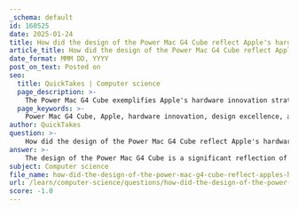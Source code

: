 ```yaml
---
_schema: default
id: 160525
date: 2025-01-24
title: How did the design of the Power Mac G4 Cube reflect Apple's hardware innovation strategy?
article_title: How did the design of the Power Mac G4 Cube reflect Apple's hardware innovation strategy?
date_format: MMM DD, YYYY
post_on_text: Posted on
seo:
  title: QuickTakes | Computer science
  page_description: >-
    The Power Mac G4 Cube exemplifies Apple's hardware innovation strategy through its unique design, compactness, and advanced technology, despite facing market challenges.
  page_keywords: >-
    Power Mac G4 Cube, Apple, hardware innovation, design excellence, aesthetics, compact form factor, innovative features, PowerPC G4, market positioning, legacy
author: QuickTakes
question: >-
    How did the design of the Power Mac G4 Cube reflect Apple's hardware innovation strategy?
answer: >-
    The design of the Power Mac G4 Cube is a significant reflection of Apple's hardware innovation strategy during the late 1990s and early 2000s. Introduced on July 19, 2000, the G4 Cube was a bold attempt to merge aesthetics with functionality, showcasing Apple's commitment to design excellence and technological advancement.\n\n1. **Aesthetic Innovation**: The G4 Cube's unique cubic shape and transparent acrylic glass enclosure were designed to create a visually striking product that appeared to float. This design choice not only emphasized Apple's focus on aesthetics but also aimed to appeal to consumers looking for a stylish addition to their workspace. The cube's design was reminiscent of the NeXTcube, a nod to Apple's acquisition of NeXT and the influence of Jonathan Ive, who was pivotal in shaping Apple's design philosophy.\n\n2. **Compact Form Factor**: The G4 Cube was notable for its small form factor, measuring just 7.7×7.7×9.8 inches. This compactness was part of Apple's strategy to create powerful yet unobtrusive computing solutions. The design allowed for a more efficient use of space, catering to users who desired high performance without the bulk of traditional desktop computers.\n\n3. **Innovative Features**: The G4 Cube incorporated several innovative features that highlighted Apple's engineering prowess. It utilized a no-fan design, making it exceptionally quiet, which was a significant advantage for users in noise-sensitive environments. Additionally, the Apple Display Connector (ADC) streamlined connectivity by combining power, video, and USB signals into a single cable, reducing desktop clutter and enhancing user experience.\n\n4. **Performance and Functionality**: Despite its compact size, the G4 Cube housed a powerful PowerPC G4 microprocessor and included features like a vertically-mounted optical drive and a premium sound system. This combination of power and design was intended to position the Cube as a mid-range option between the iMac and the more powerful Power Mac G4 models.\n\n5. **Market Positioning and Challenges**: Apple aimed the G4 Cube at a mid-range market, but it faced challenges, including a high price point and limited expandability. While it was celebrated for its design, the Cube ultimately struggled commercially, leading to its discontinuation in 2001. The issues with the injection-molded plastic and the aesthetic flaws that emerged also contributed to its negative reception.\n\n6. **Legacy and Influence**: Despite its commercial failure, the G4 Cube influenced future Apple products, including the iPod and the Mac Mini. Its design principles and focus on compactness and aesthetics can be seen in many subsequent Apple innovations.\n\nIn summary, the Power Mac G4 Cube exemplified Apple's hardware innovation strategy by merging cutting-edge design with advanced technology, although it ultimately faced challenges in the market. Its legacy continues to inform Apple's approach to product design and development.
subject: Computer science
file_name: how-did-the-design-of-the-power-mac-g4-cube-reflect-apples-hardware-innovation-strategy.md
url: /learn/computer-science/questions/how-did-the-design-of-the-power-mac-g4-cube-reflect-apples-hardware-innovation-strategy
score: -1.0
---
```


&nbsp;